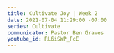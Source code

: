 ```yaml
---
title: Cultivate Joy | Week 2
date: 2021-07-04 11:29:00 -07:00
series: Cultivate
communicator: Pastor Ben Graves
youtube_id: RL6iSWP_FcE
---
```


